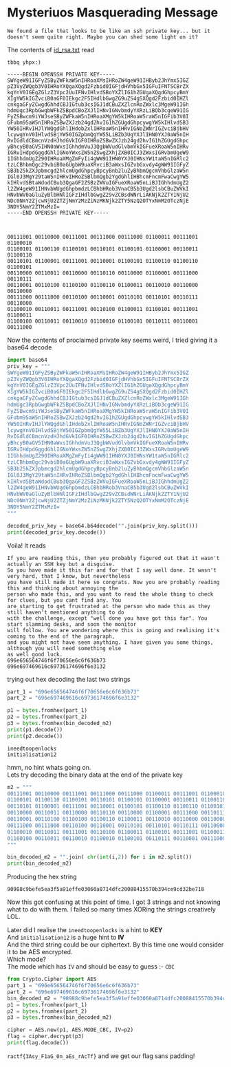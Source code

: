 # Mysteriuos Masquerading Message

`We found a file that looks to be like an ssh private key... but it doesn't seem quite right. Maybe you can shed some light on it?`

The contents of [id_rsa.txt](id_rsa.txt) read
```
tbbq yhpx:)

-----BEGIN OPENSSH PRIVATE KEY-----
SWYgeW91IGFyZSByZWFkaW5nIHRoaXMsIHRoZW4geW91IHByb2JhYmx5IGZ
pZ3VyZWQgb3V0IHRoYXQgaXQgd2Fzbid0IGFjdHVhbGx5IGFuIFNTSCBrZX
kgYnV0IGEgZGlzZ3Vpc2UuIFNvIHlvdSBoYXZlIG1hZGUgaXQgdGhpcyBmY
XIgYW5kIGZvciB0aGF0IEkgc2F5IHdlbGwgZG9uZS4gSXQgd2Fzbid0IHZl
cnkgaGFyZCwgdGhhdCBJIGtub3csIGJ1dCBuZXZlcnRoZWxlc3MgeW91IGh
hdmUgc3RpbGwgbWFkZSBpdCBoZXJlIHNvIGNvbmdyYXRzLiBOb3cgeW91IG
FyZSBwcm9iYWJseSByZWFkaW5nIHRoaXMgYW5kIHRoaW5raW5nIGFib3V0I
GFubm95aW5nIHRoZSBwZXJzb24gd2hvIG1hZGUgdGhpcywgYW5kIHlvdSB3
YW50IHRvIHJlYWQgdGhlIHdob2xlIHRoaW5nIHRvIGNoZWNrIGZvciBjbHV
lcywgYnV0IHlvdSBjYW50IGZpbmQgYW55LiBZb3UgYXJlIHN0YXJ0aW5nIH
RvIGdldCBmcnVzdHJhdGVkIGF0IHRoZSBwZXJzb24gd2hvIG1hZGUgdGhpc
yBhcyB0aGV5IHN0aWxsIGhhdmVuJ3QgbWVudGlvbmVkIGFueXRoaW5nIHRv
IGRvIHdpdGggdGhlIGNoYWxsZW5nZSwgZXhjZXB0ICJ3ZWxsIGRvbmUgeW9
1IGhhdmUgZ290IHRoaXMgZmFyIi4gWW91IHN0YXJ0IHNsYW1taW5nIGRlc2
tzLCBhbmQgc29vbiB0aGUgbW9uaXRvciB3aWxsIGZvbGxvdy4gWW91IGFyZ
SB3b25kZXJpbmcgd2hlcmUgdGhpcyBpcyBnb2luZyBhbmQgcmVhbGlzaW5n
IGl0J3MgY29taW5nIHRvIHRoZSBlbmQgb2YgdGhlIHBhcmFncmFwaCwgYW5
kIHlvdSBtaWdodCBub3QgaGF2ZSBzZWVuIGFueXRoaW5nLiBJIGhhdmUgZ2
l2ZW4geW91IHNvbWUgdGhpbmdzLCBhbHRob3VnaCB5b3Ugd2lsbCBuZWVkI
HNvbWV0aGluZyBlbHNlIGFzIHdlbGwgZ29vZCBsdWNrLiAKNjk2ZTY1NjU2
NDc0NmY2ZjcwNjU2ZTZjNmY2MzZiNzMKNjk2ZTY5NzQ2OTYxNmM2OTczNjE
3NDY5NmY2ZTMxMzI=
-----END OPENSSH PRIVATE KEY-----



00111001 00110000 00111001 00111000 00111000 01100011 00111001 01100010
01100101 01100110 01100101 00110101 01100101 01100001 00110011 01100110
00110101 01100001 00111001 00110001 01100101 01100110 01100110 01100101
00110000 00110011 00110000 00110110 00110000 01100001 00111000 00110111
00110001 00110100 01100100 01100110 01100011 00110010 00110000 00110000
00111000 00111000 00110100 00110001 00110101 00110101 00110111 00110000
01100010 00110011 00111001 00110100 01100011 01100101 00111001 01100011
01100100 00110011 00110010 01100010 01100101 00110111 00110001 00111000
```

Now the contents of proclaimed private key seems weird, I tried giving it a base64 decode
```python
import base64
priv_key = """
SWYgeW91IGFyZSByZWFkaW5nIHRoaXMsIHRoZW4geW91IHByb2JhYmx5IGZ
pZ3VyZWQgb3V0IHRoYXQgaXQgd2Fzbid0IGFjdHVhbGx5IGFuIFNTSCBrZX
kgYnV0IGEgZGlzZ3Vpc2UuIFNvIHlvdSBoYXZlIG1hZGUgaXQgdGhpcyBmY
XIgYW5kIGZvciB0aGF0IEkgc2F5IHdlbGwgZG9uZS4gSXQgd2Fzbid0IHZl
cnkgaGFyZCwgdGhhdCBJIGtub3csIGJ1dCBuZXZlcnRoZWxlc3MgeW91IGh
hdmUgc3RpbGwgbWFkZSBpdCBoZXJlIHNvIGNvbmdyYXRzLiBOb3cgeW91IG
FyZSBwcm9iYWJseSByZWFkaW5nIHRoaXMgYW5kIHRoaW5raW5nIGFib3V0I
GFubm95aW5nIHRoZSBwZXJzb24gd2hvIG1hZGUgdGhpcywgYW5kIHlvdSB3
YW50IHRvIHJlYWQgdGhlIHdob2xlIHRoaW5nIHRvIGNoZWNrIGZvciBjbHV
lcywgYnV0IHlvdSBjYW50IGZpbmQgYW55LiBZb3UgYXJlIHN0YXJ0aW5nIH
RvIGdldCBmcnVzdHJhdGVkIGF0IHRoZSBwZXJzb24gd2hvIG1hZGUgdGhpc
yBhcyB0aGV5IHN0aWxsIGhhdmVuJ3QgbWVudGlvbmVkIGFueXRoaW5nIHRv
IGRvIHdpdGggdGhlIGNoYWxsZW5nZSwgZXhjZXB0ICJ3ZWxsIGRvbmUgeW9
1IGhhdmUgZ290IHRoaXMgZmFyIi4gWW91IHN0YXJ0IHNsYW1taW5nIGRlc2
tzLCBhbmQgc29vbiB0aGUgbW9uaXRvciB3aWxsIGZvbGxvdy4gWW91IGFyZ
SB3b25kZXJpbmcgd2hlcmUgdGhpcyBpcyBnb2luZyBhbmQgcmVhbGlzaW5n
IGl0J3MgY29taW5nIHRvIHRoZSBlbmQgb2YgdGhlIHBhcmFncmFwaCwgYW5
kIHlvdSBtaWdodCBub3QgaGF2ZSBzZWVuIGFueXRoaW5nLiBJIGhhdmUgZ2
l2ZW4geW91IHNvbWUgdGhpbmdzLCBhbHRob3VnaCB5b3Ugd2lsbCBuZWVkI
HNvbWV0aGluZyBlbHNlIGFzIHdlbGwgZ29vZCBsdWNrLiAKNjk2ZTY1NjU2
NDc0NmY2ZjcwNjU2ZTZjNmY2MzZiNzMKNjk2ZTY5NzQ2OTYxNmM2OTczNjE
3NDY5NmY2ZTMxMzI=
"""

decoded_priv_key = base64.b64decode("".join(priv_key.split()))
print(decoded_priv_key.decode())
```
Voila! It reads
```
If you are reading this, then you probably figured out that it wasn't actually an SSH key but a disguise.
So you have made it this far and for that I say well done. It wasn't very hard, that I know, but nevertheless
you have still made it here so congrats. Now you are probably reading this and thinking about annoying the
person who made this, and you want to read the whole thing to check for clues, but you cant find any. You
are starting to get frustrated at the person who made this as they still haven't mentioned anything to do
with the challenge, except "well done you have got this far". You start slamming desks, and soon the monitor
will follow. You are wondering where this is going and realising it's coming to the end of the paragraph,
and you might not have seen anything. I have given you some things, although you will need something else
as well good luck.
696e656564746f6f70656e6c6f636b73
696e697469616c69736174696f6e3132
```
trying out hex decoding the last two strings
```python
part_1 = "696e656564746f6f70656e6c6f636b73"
part_2 = "696e697469616c69736174696f6e3132"

p1 = bytes.fromhex(part_1)
p2 = bytes.fromhex(part_2)
p3 = bytes.fromhex(bin_decoded_m2)
print(p1.decode())
print(p2.decode())
```
```
ineedtoopenlocks
initialisation12
```

hmm, no hint whats going on.  
Lets try decoding the binary data at the end of the private key

```python
m2 = """
00111001 00110000 00111001 00111000 00111000 01100011 00111001 01100010
01100101 01100110 01100101 00110101 01100101 01100001 00110011 01100110
00110101 01100001 00111001 00110001 01100101 01100110 01100110 01100101
00110000 00110011 00110000 00110110 00110000 01100001 00111000 00110111
00110001 00110100 01100100 01100110 01100011 00110010 00110000 00110000
00111000 00111000 00110100 00110001 00110101 00110101 00110111 00110000
01100010 00110011 00111001 00110100 01100011 01100101 00111001 01100011
01100100 00110011 00110010 01100010 01100101 00110111 00110001 00111000
"""

bin_decoded_m2 = "".join( chr(int(i,2)) for i in m2.split())
print(bin_decoded_m2)
```
Producing the hex string
```
90988c9befe5ea3f5a91effe03060a8714dfc20088415570b394ce9cd32be718
```

Now this got confusing at this point of time. I got 3 strings and not knowing what to do with them. I failed so many times XORing the strings creatively LOL.

Later did I realise the `ineedtoopenlocks` is a hint to **KEY**  
And `initialisation12` is a huge hint to **IV**  
And the third string could be our ciphertext. By this time one would consider it to be AES encrypted.  
Which mode?  
The mode which has `IV` and should be easy to guess :- `CBC`

```python
from Crypto.Cipher import AES
part_1 = "696e656564746f6f70656e6c6f636b73"
part_2 = "696e697469616c69736174696f6e3132"
bin_decoded_m2 = "90988c9befe5ea3f5a91effe03060a8714dfc20088415570b394ce9cd32be718"
p1 = bytes.fromhex(part_1)
p2 = bytes.fromhex(part_2)
p3 = bytes.fromhex(bin_decoded_m2)

cipher = AES.new(p1, AES.MODE_CBC, IV=p2)
flag = cipher.decrypt(p3)
print(flag.decode())
```

`ractf{3Asy_F1aG_0n_aEs_rAcTf}` and we get our flag sans padding!
